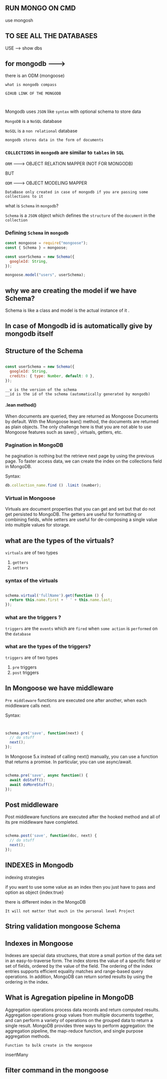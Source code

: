## RUN MONGO ON CMD

use mongosh

## TO SEE ALL THE DATABASES

USE --> show dbs

## for mongodb --->

there is an ODM (mongoose)

`what is mongodb compass`

`GIHUB LINK OF THE MONGODB `

```link


```

Mongodb uses `JSON` like `syntax` with optional schema to store data

`MongoDB` is a `NoSQL` database

`NoSQL` is a `non relational` database

`mongodb stores data in the form of documents`

### `COLLECTIONS` in `mongodb` are similar to `tables` in `SQL`

`ORM` ---> OBJECT RELATION MAPPER (NOT FOR MONGODB)

BUT

`ODM` ---> OBJECT MODELING MAPPER

`DataBase only created in case of mongodb if you are passing some collections to it`

what is `Schema` in `mongodb`?

`Schema` is a `JSON` object which defines the `structure` of the `document` in the `collection`

### Defining `Schema` in `mongodb`

```javascript
const mongoose = require("mongoose");
const { Schema } = mongoose;

const userSchema = new Schema({
  googleId: String,
});

mongoose.model("users", userSchema);
```

## why we are creating the model if we have Schema?

Schema is like a class and model is the actual instance of it .

## In case of Mongodb id is automatically give by mongodb itself



## Structure of the Schema

```javascript

const userSchema = new Schema({
  googleId: String,
  credits: { type: Number, default: 0 },
});

```


```
__v is the version of the schema
__id is the id of the schema (automatically generated by mongodb)

```

#### .lean method()

When documents are queried, they are returned as Mongoose Documents by default. With the Mongoose lean() method, the documents are returned as plain objects. The only challenge here is that you are not able to use Mongoose features such as save() , virtuals, getters, etc.


### Pagination in MongoDB

he pagination is nothing but the retrieve next page by using the previous page. To faster access data, we can create the index on the collections field in MongoDB.

Syntax:


```js
db.collection_name.find () .limit (number);
```


### Virtual in Mongoose

Virtuals are document properties that you can get and set but that do not get persisted to MongoDB. The getters are useful for formatting or combining fields, while setters are useful for de-composing a single value into multiple values for storage.


## what are the types of the virtuals?

`virtuals` are of two types

1. `getters`
2. `setters`

### syntax of the virtuals

```js

schema.virtual('fullName').get(function () {
  return this.name.first + ' ' + this.name.last;
});

```

### what are the triggers ?

`triggers` are the `events` which are `fired` when `some action` is `performed` on the `database`

### what are the types of the triggers?

`triggers` are of two types

1. `pre` triggers
2. `post` triggers


## In Mongoose we have middleware

`Pre middleware` functions are executed one after another, when each middleware calls next.

Syntax:

```js


schema.pre('save', function(next) {
  // do stuff
  next();
});

```
In Mongoose 5.x instead of calling next() manually, you can use a function that returns a promise. In particular, you can use async/await.

```js

schema.pre('save', async function() {
  await doStuff();
  await doMoreStuff();
});

```


## Post middleware

Post middleware functions are executed after the hooked method and all of its pre middleware have completed.

```js

schema.post('save', function(doc, next) {
  // do stuff
  next();
});

```

## INDEXES in Mongodb 

indexing strategies 

if you want to use some value as an index then you just have to pass and option as object {index:true}

there is different index in the MongoDB

`It will not matter that much in the personal level Project`


## String validation mongoose Schema




## Indexes in Mongoose 

Indexes are special data structures, that store a small portion of the data set in an easy-to-traverse form. The index stores the value of a specific field or set of fields, ordered by the value of the field. The ordering of the index entries supports efficient equality matches and range-based query operations. In addition, MongoDB can return sorted results by using the ordering in the index.


## What is Agregation pipeline in MongoDB

Aggregation operations process data records and return computed results. Aggregation operations group values from multiple documents together, and can perform a variety of operations on the grouped data to return a single result. MongoDB provides three ways to perform aggregation: the aggregation pipeline, the map-reduce function, and single purpose aggregation methods.


`Function to bulk create in the mongoose`

insertMany

## filter command in the mongoose 

